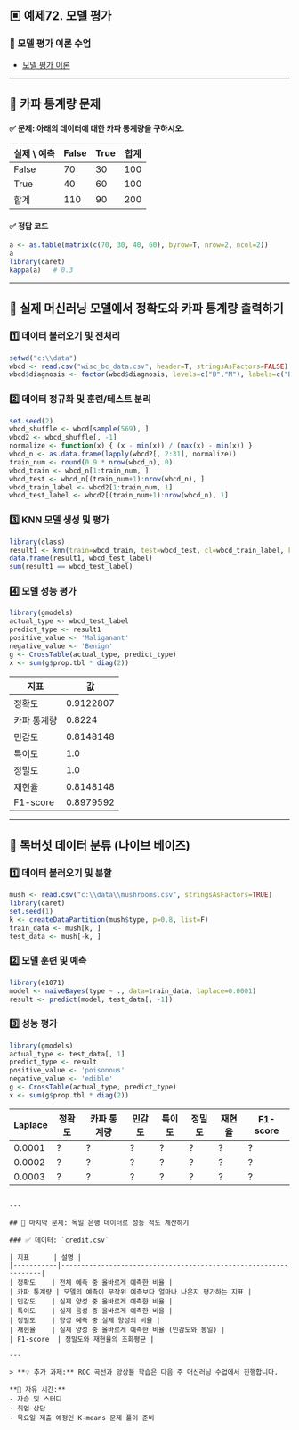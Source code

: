 ## ▣ 예제72. 모델 평가

### 🔹 모델 평가 이론 수업
- [모델 평가 이론](https://cafe.daum.net/oracleoracle/Sotv/818)

---

## 🔹 카파 통계량 문제

#### ✅ 문제: 아래의 데이터에 대한 카파 통계량을 구하시오.

| 실제 \ 예측 | False | True | 합계 |
|------------|------|------|------|
| False      | 70   | 30   | 100  |
| True       | 40   | 60   | 100  |
| 합계       | 110  | 90   | 200  |

#### ✅ 정답 코드
```r
a <- as.table(matrix(c(70, 30, 40, 60), byrow=T, nrow=2, ncol=2))
a
library(caret)
kappa(a)   # 0.3
```

---

## 🔹 실제 머신러닝 모델에서 정확도와 카파 통계량 출력하기

### 1️⃣ 데이터 불러오기 및 전처리
```r
setwd("c:\\data")
wbcd <- read.csv("wisc_bc_data.csv", header=T, stringsAsFactors=FALSE)
wbcd$diagnosis <- factor(wbcd$diagnosis, levels=c("B","M"), labels=c("Benign", "Maliganant"))
```

### 2️⃣ 데이터 정규화 및 훈련/테스트 분리
```r
set.seed(2)
wbcd_shuffle <- wbcd[sample(569), ]
wbcd2 <- wbcd_shuffle[, -1]
normalize <- function(x) { (x - min(x)) / (max(x) - min(x)) }
wbcd_n <- as.data.frame(lapply(wbcd2[, 2:31], normalize))
train_num <- round(0.9 * nrow(wbcd_n), 0)
wbcd_train <- wbcd_n[1:train_num, ]
wbcd_test <- wbcd_n[(train_num+1):nrow(wbcd_n), ]
wbcd_train_label <- wbcd2[1:train_num, 1]
wbcd_test_label <- wbcd2[(train_num+1):nrow(wbcd_n), 1]
```

### 3️⃣ KNN 모델 생성 및 평가
```r
library(class)
result1 <- knn(train=wbcd_train, test=wbcd_test, cl=wbcd_train_label, k=21)
data.frame(result1, wbcd_test_label)
sum(result1 == wbcd_test_label)
```

### 4️⃣ 모델 성능 평가
```r
library(gmodels)
actual_type <- wbcd_test_label
predict_type <- result1
positive_value <- 'Maliganant'
negative_value <- 'Benign'
g <- CrossTable(actual_type, predict_type)
x <- sum(g$prop.tbl * diag(2))
```

| 지표      | 값 |
|-----------|-----|
| 정확도    | 0.9122807 |
| 카파 통계량 | 0.8224 |
| 민감도    | 0.8148148 |
| 특이도    | 1.0 |
| 정밀도    | 1.0 |
| 재현율    | 0.8148148 |
| F1-score  | 0.8979592 |

---

## 🔹 독버섯 데이터 분류 (나이브 베이즈)

### 1️⃣ 데이터 불러오기 및 분할
```r
mush <- read.csv("c:\\data\\mushrooms.csv", stringsAsFactors=TRUE)
library(caret)
set.seed(1)
k <- createDataPartition(mush$type, p=0.8, list=F)
train_data <- mush[k, ]
test_data <- mush[-k, ]
```

### 2️⃣ 모델 훈련 및 예측
```r
library(e1071)
model <- naiveBayes(type ~ ., data=train_data, laplace=0.0001)
result <- predict(model, test_data[, -1])
```

### 3️⃣ 성능 평가
```r
library(gmodels)
actual_type <- test_data[, 1]
predict_type <- result
positive_value <- 'poisonous'
negative_value <- 'edible'
g <- CrossTable(actual_type, predict_type)
x <- sum(g$prop.tbl * diag(2))
```

| Laplace | 정확도 | 카파 통계량 | 민감도 | 특이도 | 정밀도 | 재현율 | F1-score |
|---------|--------|------------|--------|--------|--------|--------|---------|
| 0.0001  | ?      | ?          | ?      | ?      | ?      | ?      | ?       |
| 0.0002  | ?      | ?          | ?      | ?      | ?      | ?      | ?       |
| 0.0003  | ?      | ?          | ?      | ?      | ?      | ?      | ?       |
```

---

## 🔹 마지막 문제: 독일 은행 데이터로 성능 척도 계산하기

### ✅ 데이터: `credit.csv`

| 지표      | 설명 |
|-----------|-----------------------------------------------------------------|
| 정확도    | 전체 예측 중 올바르게 예측한 비율 |
| 카파 통계량 | 모델의 예측이 무작위 예측보다 얼마나 나은지 평가하는 지표 |
| 민감도    | 실제 양성 중 올바르게 예측한 비율 |
| 특이도    | 실제 음성 중 올바르게 예측한 비율 |
| 정밀도    | 양성 예측 중 실제 양성의 비율 |
| 재현율    | 실제 양성 중 올바르게 예측한 비율 (민감도와 동일) |
| F1-score  | 정밀도와 재현율의 조화평균 |

---

> **💡 추가 과제:** ROC 곡선과 앙상블 학습은 다음 주 머신러닝 수업에서 진행합니다. 

**📌 자유 시간:**
- 자습 및 스터디
- 취업 상담
- 목요일 제출 예정인 K-means 문제 풀이 준비

